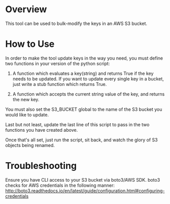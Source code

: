 # Overview
This tool can be used to bulk-modify the keys in an AWS S3 bucket.

# How to Use
In order to make the tool update keys in the way you need, you must define two 
functions in your version of the python script:
1) A function which evaluates a key(string) and returns True if the key needs to be updated. 
    If you want to update every single key in a bucket, just write a stub function which returns True.
    
2) A function which accepts the current string value of the key, and returns the new key. 

You must also set the S3_BUCKET global to the name of the S3 bucket you would like to update.

Last but not least, update the last line of this script to pass in the two functions you have created above.

Once that's all set, just run the script, sit back, and watch the glory of S3 objects being renamed.

# Troubleshooting
Ensure you have CLI access to your S3 bucket via boto3/AWS SDK. boto3 checks for AWS credentials in
the following manner: http://boto3.readthedocs.io/en/latest/guide/configuration.html#configuring-credentials
